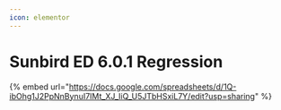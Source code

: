 ```yaml
---
icon: elementor
---
```


# Sunbird ED 6.0.1 Regression



{% embed url="https://docs.google.com/spreadsheets/d/1Q-ibOhg1J2PpNnBynuI7IMt_XJ_IiQ_U5JTbHSxiL7Y/edit?usp=sharing" %}
